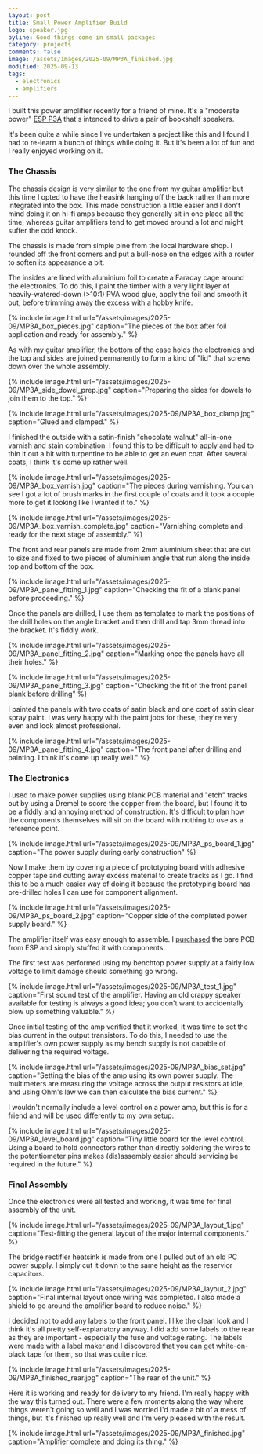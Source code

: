 ```yaml
---
layout: post
title: Small Power Amplifier Build
logo: speaker.jpg
byline: Good things come in small packages
category: projects
comments: false
image: /assets/images/2025-09/MP3A_finished.jpg
modified: 2025-09-13
tags:
  - electronics
  - amplifiers
---
```


I built this power amplifier recently for a friend of mine. It's a "moderate power" [ESP P3A](https://sound-au.com/project3a.htm) that's intended to drive a pair of bookshelf speakers.

It's been quite a while since I've undertaken a project like this and I found I had to re-learn a bunch of things while doing it. But it's been a lot of fun and I really enjoyed working on it.

### The Chassis

The chassis design is very similar to the one from my [guitar amplifier](/projects/2016/04/10/ESP-P27-Guitar-Amp.html) but this time I opted to have the heasink hanging off the back rather than more integrated into the box. This made construction a little easier and I don't mind doing it on hi-fi amps because they generally sit in one place all the time, whereas guitar amplifiers tend to get moved around a lot and might suffer the odd knock.

The chassis is made from simple pine from the local hardware shop. I rounded off the front corners and put a bull-nose on the edges with a router to soften its appearance a bit.

The insides are lined with aluminium foil to create a Faraday cage around the electronics. To do this, I paint the timber with a very light layer of heavily-watered-down (>10:1) PVA wood glue, apply the foil and smooth it out, before trimming away the excess with a hobby knife.

{% include image.html url="/assets/images/2025-09/MP3A_box_pieces.jpg" caption="The pieces of the box after foil application and ready for assembly." %}

As with my guitar amplifier, the bottom of the case holds the electronics and the top and sides are joined permanently to form a kind of "lid" that screws down over the whole assembly.

{% include image.html url="/assets/images/2025-09/MP3A_side_dowel_prep.jpg" caption="Preparing the sides for dowels to join them to the top." %}

{% include image.html url="/assets/images/2025-09/MP3A_box_clamp.jpg" caption="Glued and clamped." %}

I finished the outside with a satin-finish "chocolate walnut" all-in-one varnish and stain combination. I found this to be difficult to apply and had to thin it out a bit with turpentine to be able to get an even coat. After several coats, I think it's come up rather well.

{% include image.html url="/assets/images/2025-09/MP3A_box_varnish.jpg" caption="The pieces during varnishing. You can see I got a lot of brush marks in the first couple of coats and it took a couple more to get it looking like I wanted it to." %}

{% include image.html url="/assets/images/2025-09/MP3A_box_varnish_complete.jpg" caption="Varnishing complete and ready for the next stage of assembly." %}

The front and rear panels are made from 2mm aluminium sheet that are cut to size and fixed to two pieces of aluminium angle that run along the inside top and bottom of the box.

{% include image.html url="/assets/images/2025-09/MP3A_panel_fitting_1.jpg" caption="Checking the fit of a blank panel before proceeding." %}

Once the panels are drilled, I use them as templates to mark the positions of the drill holes on the angle bracket and then drill and tap 3mm thread into the bracket. It's fiddly work.

{% include image.html url="/assets/images/2025-09/MP3A_panel_fitting_2.jpg" caption="Marking once the panels have all their holes." %}

{% include image.html url="/assets/images/2025-09/MP3A_panel_fitting_3.jpg" caption="Checking the fit of the front panel blank before drilling" %}

I painted the panels with two coats of satin black and one coat of satin clear spray paint. I was very happy with the paint jobs for these, they're very even and look almost professional.

{% include image.html url="/assets/images/2025-09/MP3A_panel_fitting_4.jpg" caption="The front panel after drilling and painting. I think it's come up really well." %}

### The Electronics

I used to make power supplies using blank PCB material and "etch" tracks out by using a Dremel to score the copper from the board, but I found it to be a fiddly and annoying method of construction. It's difficult to plan how the components themselves will sit on the board with nothing to use as a reference point.

{% include image.html url="/assets/images/2025-09/MP3A_ps_board_1.jpg" caption="The power supply during early construction" %}

Now I make them by covering a piece of prototyping board with adhesive copper tape and cutting away excess material to create tracks as I go. I find this to be a much easier way of doing it because the prototyping board has pre-drilled holes I can use for component alignment.

{% include image.html url="/assets/images/2025-09/MP3A_ps_board_2.jpg" caption="Copper side of the completed power supply board." %}

The amplifier itself was easy enough to assemble. I [purchased](https://sound-au.com/pcb/pricelist.html) the bare PCB from ESP and simply stuffed it with components.

The first test was performed using my benchtop power supply at a fairly low voltage to limit damage should something go wrong.

{% include image.html url="/assets/images/2025-09/MP3A_test_1.jpg" caption="First sound test of the amplifier. Having an old crappy speaker available for testing is always a good idea; you don't want to accidentally blow up something valuable." %}

Once initial testing of the amp verified that it worked, it was time to set the bias current in the output transistors. To do this, I needed to use the amplifier's own power supply as my bench supply is not capable of delivering the required voltage.

{% include image.html url="/assets/images/2025-09/MP3A_bias_set.jpg" caption="Setting the bias of the amp using its own power supply. The multimeters are measuring the voltage across the output resistors at idle, and using Ohm's law we can then calculate the bias current." %}

I wouldn't normally include a level control on a power amp, but this is for a friend and will be used differently to my own setup.

{% include image.html url="/assets/images/2025-09/MP3A_level_board.jpg" caption="Tiny little board for the level control. Using a board to hold connectors rather than directly soldering the wires to the potentiometer pins makes (dis)assembly easier should servicing be required in the future." %}

### Final Assembly

Once the electronics were all tested and working, it was time for final assembly of the unit.

{% include image.html url="/assets/images/2025-09/MP3A_layout_1.jpg" caption="Test-fitting the general layout of the major internal components." %}

The bridge rectifier heatsink is made from one I pulled out of an old PC power supply. I simply cut it down to the same height as the reservior capacitors.

{% include image.html url="/assets/images/2025-09/MP3A_layout_2.jpg" caption="Final internal layout once wiring was completed. I also made a shield to go around the amplifier board to reduce noise." %}

I decided not to add any labels to the front panel. I like the clean look and I think it's all pretty self-explanatory anyway. I did add some labels to the rear as they are important - especially the fuse and voltage rating. The labels were made with a label maker and I discovered that you can get white-on-black tape for them, so that was quite nice.

{% include image.html url="/assets/images/2025-09/MP3A_finished_rear.jpg" caption="The rear of the unit." %}

Here it is working and ready for delivery to my friend. I'm really happy with the way this turned out. There were a few moments along the way where things weren't going so well and I was worried I'd made a bit of a mess of things, but it's finished up really well and I'm very pleased with the result.

{% include image.html url="/assets/images/2025-09/MP3A_finished.jpg" caption="Amplifier complete and doing its thing." %}
